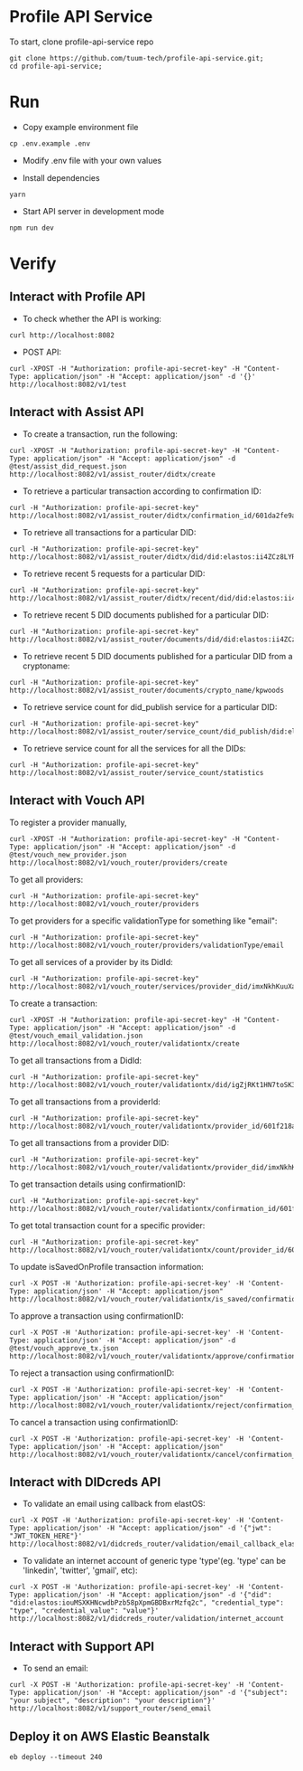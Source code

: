 # Profile API Service

To start, clone profile-api-service repo

```
git clone https://github.com/tuum-tech/profile-api-service.git;
cd profile-api-service;
```

# Run

- Copy example environment file

```
cp .env.example .env
```

- Modify .env file with your own values

- Install dependencies

```
yarn
```

- Start API server in development mode

```
npm run dev
```

# Verify

## Interact with Profile API

- To check whether the API is working:

```
curl http://localhost:8082
```

- POST API:

```
curl -XPOST -H "Authorization: profile-api-secret-key" -H "Content-Type: application/json" -H "Accept: application/json" -d '{}' http://localhost:8082/v1/test
```

## Interact with Assist API

- To create a transaction, run the following:

```
curl -XPOST -H "Authorization: profile-api-secret-key" -H "Content-Type: application/json" -H "Accept: application/json" -d @test/assist_did_request.json http://localhost:8082/v1/assist_router/didtx/create
```

- To retrieve a particular transaction according to confirmation ID:

```
curl -H "Authorization: profile-api-secret-key" http://localhost:8082/v1/assist_router/didtx/confirmation_id/601da2fe9af94bb593b96710
```

- To retrieve all transactions for a particular DID:

```
curl -H "Authorization: profile-api-secret-key" http://localhost:8082/v1/assist_router/didtx/did/did:elastos:ii4ZCz8LYRHax3YB79SWJcMM2hjaHT35KN
```

- To retrieve recent 5 requests for a particular DID:

```
curl -H "Authorization: profile-api-secret-key" http://localhost:8082/v1/assist_router/didtx/recent/did/did:elastos:ii4ZCz8LYRHax3YB79SWJcMM2hjaHT35KN
```

- To retrieve recent 5 DID documents published for a particular DID:

```
curl -H "Authorization: profile-api-secret-key" http://localhost:8082/v1/assist_router/documents/did/did:elastos:ii4ZCz8LYRHax3YB79SWJcMM2hjaHT35KN
```

- To retrieve recent 5 DID documents published for a particular DID from a cryptoname:

```
curl -H "Authorization: profile-api-secret-key" http://localhost:8082/v1/assist_router/documents/crypto_name/kpwoods
```

- To retrieve service count for did_publish service for a particular DID:

```
curl -H "Authorization: profile-api-secret-key" http://localhost:8082/v1/assist_router/service_count/did_publish/did:elastos:ii4ZCz8LYRHax3YB79SWJcMM2hjaHT35KN
```

- To retrieve service count for all the services for all the DIDs:

```
curl -H "Authorization: profile-api-secret-key" http://localhost:8082/v1/assist_router/service_count/statistics
```

## Interact with Vouch API

To register a provider manually,

```
curl -XPOST -H "Authorization: profile-api-secret-key" -H "Content-Type: application/json" -H "Accept: application/json" -d @test/vouch_new_provider.json http://localhost:8082/v1/vouch_router/providers/create
```

To get all providers:

```
curl -H "Authorization: profile-api-secret-key" http://localhost:8082/v1/vouch_router/providers
```

To get providers for a specific validationType for something like "email":

```
curl -H "Authorization: profile-api-secret-key" http://localhost:8082/v1/vouch_router/providers/validationType/email
```

To get all services of a provider by its DidId:

```
curl -H "Authorization: profile-api-secret-key" http://localhost:8082/v1/vouch_router/services/provider_did/imxNkhKuuXaefyFKQuzFnkfRdedDVLYmKV
```

To create a transaction:

```
curl -XPOST -H "Authorization: profile-api-secret-key" -H "Content-Type: application/json" -H "Accept: application/json" -d @test/vouch_email_validation.json http://localhost:8082/v1/vouch_router/validationtx/create
```

To get all transactions from a DidId:

```
curl -H "Authorization: profile-api-secret-key" http://localhost:8082/v1/vouch_router/validationtx/did/igZjRKt1HN7toSK3ZPZmNy5NuhfKDhzkUy
```

To get all transactions from a providerId:

```
curl -H "Authorization: profile-api-secret-key" http://localhost:8082/v1/vouch_router/validationtx/provider_id/601f218a1d7678f69a74e866
```

To get all transactions from a provider DID:

```
curl -H "Authorization: profile-api-secret-key" http://localhost:8082/v1/vouch_router/validationtx/provider_did/imxNkhKuuXaefyFKQuzFnkfRdedDVLYmKV
```

To get transaction details using confirmationID:

```
curl -H "Authorization: profile-api-secret-key" http://localhost:8082/v1/vouch_router/validationtx/confirmation_id/601f23ada1fb97d4298f0cb2
```

To get total transaction count for a specific provider:

```
curl -H "Authorization: profile-api-secret-key" http://localhost:8082/v1/vouch_router/validationtx/count/provider_id/601f218a1d7678f69a74e866
```

To update isSavedOnProfile transaction information:

```
curl -X POST -H 'Authorization: profile-api-secret-key' -H 'Content-Type: application/json' -H "Accept: application/json" http://localhost:8082/v1/vouch_router/validationtx/is_saved/confirmation_id/601f23ada1fb97d4298f0cb2
```

To approve a transaction using confirmationID:

```
curl -X POST -H 'Authorization: profile-api-secret-key' -H 'Content-Type: application/json' -H "Accept: application/json" -d @test/vouch_approve_tx.json http://localhost:8082/v1/vouch_router/validationtx/approve/confirmation_id/601f23ada1fb97d4298f0cb2
```

To reject a transaction using confirmationID:

```
curl -X POST -H 'Authorization: profile-api-secret-key' -H 'Content-Type: application/json' -H "Accept: application/json" http://localhost:8082/v1/vouch_router/validationtx/reject/confirmation_id/601f23ada1fb97d4298f0cb2
```

To cancel a transaction using confirmationID:

```
curl -X POST -H 'Authorization: profile-api-secret-key' -H 'Content-Type: application/json' -H "Accept: application/json" http://localhost:8082/v1/vouch_router/validationtx/cancel/confirmation_id/601f23ada1fb97d4298f0cb2
```

## Interact with DIDcreds API

- To validate an email using callback from elastOS:

```
curl -X POST -H 'Authorization: profile-api-secret-key' -H 'Content-Type: application/json' -H "Accept: application/json" -d '{"jwt": "JWT_TOKEN_HERE"}' http://localhost:8082/v1/didcreds_router/validation/email_callback_elastos
```

- To validate an internet account of generic type 'type'(eg. 'type' can be 'linkedin', 'twitter', 'gmail', etc):

```
curl -X POST -H 'Authorization: profile-api-secret-key' -H 'Content-Type: application/json' -H "Accept: application/json" -d '{"did": "did:elastos:iouMSXKHNcwdbPzb58pXpmGBDBxrMzfq2c", "credential_type": "type", "credential_value": "value"}' http://localhost:8082/v1/didcreds_router/validation/internet_account
```

## Interact with Support API

- To send an email:

```
curl -X POST -H 'Authorization: profile-api-secret-key' -H 'Content-Type: application/json' -H "Accept: application/json" -d '{"subject": "your subject", "description": "your description"}' http://localhost:8082/v1/support_router/send_email
```

## Deploy it on AWS Elastic Beanstalk

```
eb deploy --timeout 240
```
